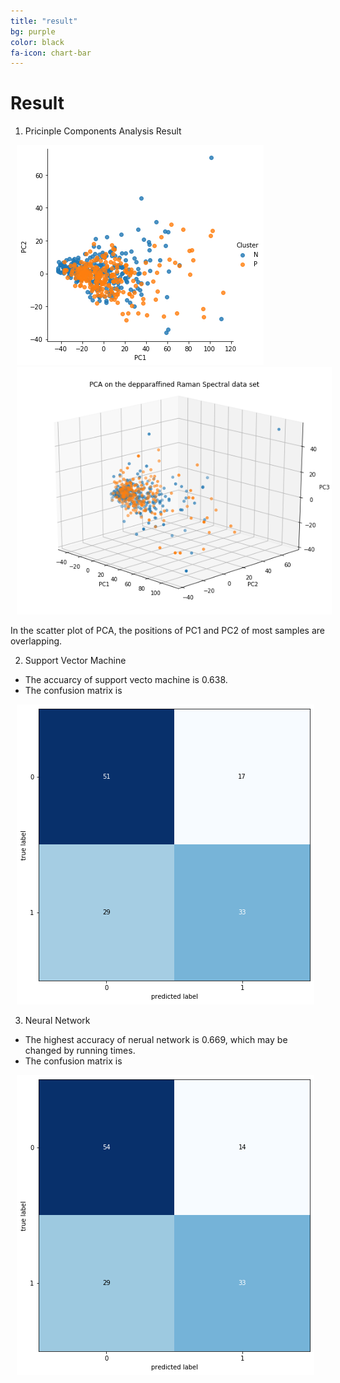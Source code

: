 ```yaml
---
title: "result"
bg: purple
color: black
fa-icon: chart-bar
---
```


# Result

1. Pricinple Components Analysis Result

<img src="img/PCA.png" alt="PCA" title="PCA" style="padding:0 10px;" />
<img src="img/PCA3D.png" alt="PCA3D" title="PCA3D" style="padding:0 10px;" />

In the scatter plot of PCA, the positions of PC1 and PC2 of most samples are overlapping.  

2. Support Vector Machine

* The accuarcy of support vecto machine is 0.638.
* The confusion matrix is 

<img src="img/Matrix.png" alt="Matix" title="Confusion Matrix" style="padding:0 10px;" />

3. Neural Network

* The highest accuracy of nerual network is 0.669, which may be changed by running times.
* The confusion matrix is 

<img src="img/Matrix2.png" alt="Matix2" title="Confusion Matrix" style="padding:0 10px;" />

